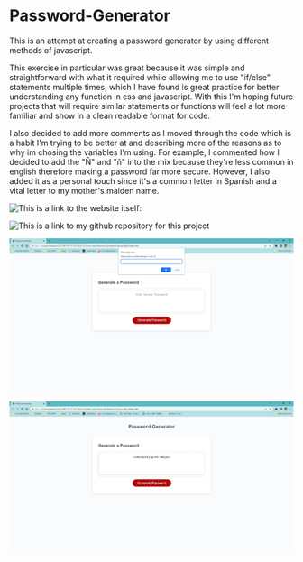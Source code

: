 # Password-Generator

This is an attempt at creating a password generator by using different methods of javascript.

This exercise in particular was great because it was simple and straightforward with what it required while allowing me to use "if/else" statements multiple times, which I have found
is great practice for better understanding any function in css and javascript. 
With this I'm hoping future projects that will require similar statements or functions will feel a lot more familiar and show in a clean readable format for code.

I also decided to add more comments as I moved through the code which is a habit I'm trying to be better at and describing more of the reasons as to why im chosing the variables I'm using. For example, I commented how I decided to add the "Ñ" and "ñ" into the mix because they're less common in english therefore making a password far more secure. However, I also added it as a personal touch since it's a common letter in Spanish and a vital letter to my mother's maiden name.

![This is a link to the website itself:](https://anlubelni.github.io/Password-Generator/)

![This is a link to my github repository for this project](https://github.com/Anlubelni/Password-Generator)

![This is a screenshot of the first prompt on the website after clicking on the "Generate Password" button. ](./assets/images/pg1.png)

![This is a screenshot of the final product after going through all the alert prompts. ](./assets/images/pg2.png)